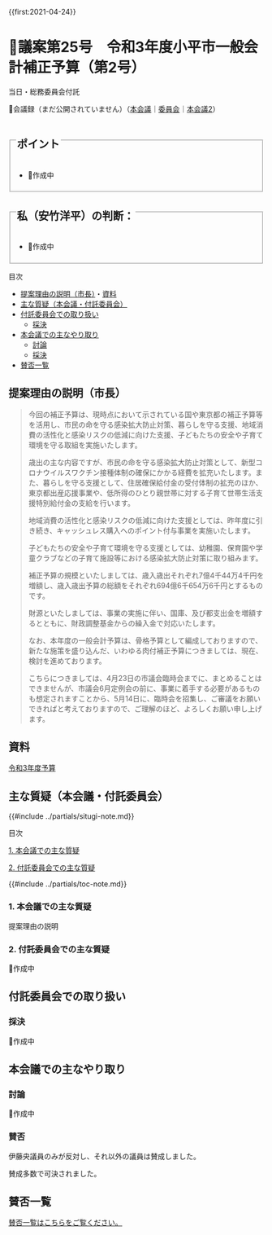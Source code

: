 {{first:2021-04-24}}

# 🚧議案第25号　令和3年度小平市一般会計補正予算（第2号）

<i class="fa fa-gavel" aria-hidden="true"></i> 当日・総務委員会付託

<p class="read-kaigiroku">📄会議録（まだ公開されていません）（<a href="https://ssp.kaigiroku.net/tenant/kodaira/SpTop.html">本会議</a>｜<a href="https://ssp.kaigiroku.net/tenant/kodaira/SpTop.html">委員会</a>｜<a href="https://ssp.kaigiroku.net/tenant/kodaira/SpTop.html">本会議2</a>）</p>

<fieldset class="pnt">
  <legend><h2>ポイント</h2></legend>

- 🚧作成中

</fieldset>

<fieldset class="sanpi">
  <legend><h2><!--⭕️--> 私（安竹洋平）の判断：<!--賛成--></h2></legend>

- 🚧作成中

</fieldset>

<div class="toc">

目次

- [提案理由の説明（市長）](#提案理由の説明（市長）)・[資料](#資料)
- [主な質疑（本会議・付託委員会）](#主な質疑本会議付託委員会)
- [付託委員会での取り扱い](#付託委員会での取り扱い)
  - [採決](#採決)
- [本会議での主なやり取り](#本会議での主なやり取り)
  - [討論](#討論)
  - [採決](#採決-1)
- [賛否一覧](#賛否一覧)

</div>

## 提案理由の説明（市長）

> 今回の補正予算は、現時点において示されている国や東京都の補正予算等を活用し、市民の命を守る感染拡大防止対策、暮らしを守る支援、地域消費の活性化と感染リスクの低減に向けた支援、子どもたちの安全や子育て環境を守る取組を実施いたします。
>
> 歳出の主な内容ですが、市民の命を守る感染拡大防止対策として、新型コロナウイルスワクチン接種体制の確保にかかる経費を拡充いたします。また、暮らしを守る支援として、住居確保給付金の受付体制の拡充のほか、東京都出産応援事業や、低所得のひとり親世帯に対する子育て世帯生活支援特別給付金の支給を行います。
>
> 地域消費の活性化と感染リスクの低減に向けた支援としては、昨年度に引き続き、キャッシュレス購入へのポイント付与事業を実施いたします。
>
> 子どもたちの安全や子育て環境を守る支援としては、幼稚園、保育園や学童クラブなどの子育て施設等における感染拡大防止対策に取り組みます。
>
> 補正予算の規模といたしましては、歳入歳出それぞれ7億4千44万4千円を増額し、歳入歳出予算の総額をそれぞれ694億6千654万6千円とするものです。
>
> 財源といたしましては、事業の実施に伴い、国庫、及び都支出金を増額するとともに、財政調整基金からの繰入金で対応いたします。
>
> なお、本年度の一般会計予算は、骨格予算として編成しておりますので、新たな施策を盛り込んだ、いわゆる肉付補正予算につきましては、現在、検討を進めております。
>
> こちらにつきましては、4月23日の市議会臨時会までに、まとめることはできませんが、市議会6月定例会の前に、事業に着手する必要があるものも想定されますことから、5月14日に、臨時会を招集し、ご審議をお願いできればと考えておりますので、ご理解のほど、よろしくお願い申し上げます。

## 資料

[令和3年度予算](https://www.city.kodaira.tokyo.jp/kurashi/085/085735.html)

<div class="situgi">

## 主な質疑（本会議・付託委員会）
{{#include ../partials/situgi-note.md}}


<div class="toc">

目次

[1. 本会議での主な質疑](#1-本会議での主な質疑)


[2. 付託委員会での主な質疑](#2-付託委員会での主な質疑)


{{#include ../partials/toc-note.md}}

</div>

### 1. 本会議での主な質疑

提案理由の説明

### 2. 付託委員会での主な質疑
🚧作成中

<!--
この議案は総務委員会に付託されました。主な質疑を記します。

一人会派の会からは、橋本久雄議員が総務委員として参加しました。
-->

</div>

## 付託委員会での取り扱い
### 採決
🚧作成中

<!--全委員が賛成⭕️-->

## 本会議での主なやり取り
### 討論
🚧作成中

### 賛否

伊藤央議員のみが反対し、それ以外の議員は賛成しました。

賛成多数で可決されました。


## 賛否一覧
[賛否一覧はこちらをご覧ください。](./index.md#賛否)
